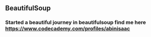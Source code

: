 ## BeautifulSoup
### Started a beautiful journey in beautifulsoup find me here https://www.codecademy.com/profiles/abinisaac
